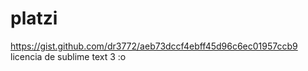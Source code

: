 # platzi

https://gist.github.com/dr3772/aeb73dccf4ebff45d96c6ec01957ccb9 licencia de sublime text 3 :o
